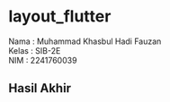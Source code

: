 # layout_flutter

Nama : Muhammad Khasbul Hadi Fauzan </br>
Kelas : SIB-2E </br> 
NIM : 2241760039 </br>

## Hasil Akhir
